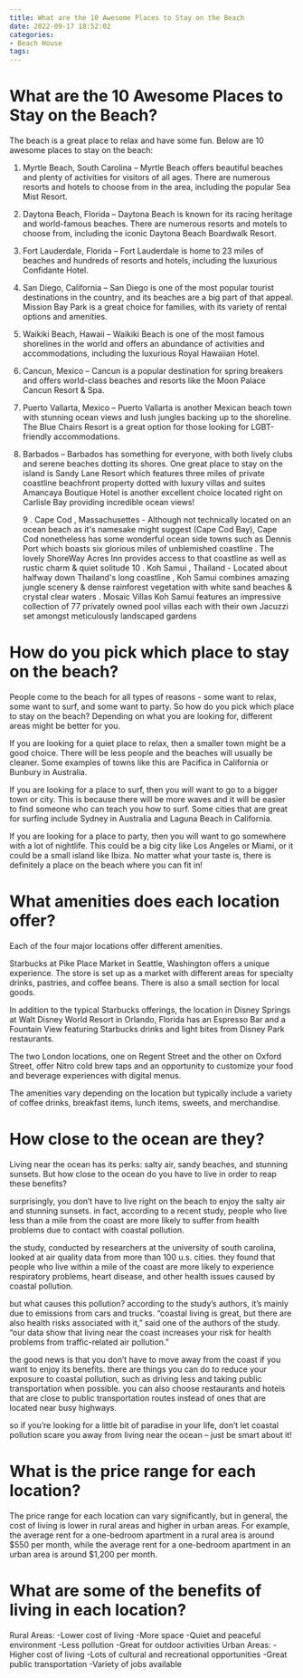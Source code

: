```yaml
---
title: What are the 10 Awesome Places to Stay on the Beach
date: 2022-09-17 18:52:02
categories:
- Beach House
tags:
---
```



#  What are the 10 Awesome Places to Stay on the Beach?

The beach is a great place to relax and have some fun. Below are 10 awesome places to stay on the beach:

1. Myrtle Beach, South Carolina – Myrtle Beach offers beautiful beaches and plenty of activities for visitors of all ages. There are numerous resorts and hotels to choose from in the area, including the popular Sea Mist Resort.

2. Daytona Beach, Florida – Daytona Beach is known for its racing heritage and world-famous beaches. There are numerous resorts and motels to choose from, including the iconic Daytona Beach Boardwalk Resort.

3. Fort Lauderdale, Florida – Fort Lauderdale is home to 23 miles of beaches and hundreds of resorts and hotels, including the luxurious Confidante Hotel.

4. San Diego, California – San Diego is one of the most popular tourist destinations in the country, and its beaches are a big part of that appeal. Mission Bay Park is a great choice for families, with its variety of rental options and amenities.

5. Waikiki Beach, Hawaii – Waikiki Beach is one of the most famous shorelines in the world and offers an abundance of activities and accommodations, including the luxurious Royal Hawaiian Hotel.

6. Cancun, Mexico – Cancun is a popular destination for spring breakers and offers world-class beaches and resorts like the Moon Palace Cancun Resort & Spa.

7. Puerto Vallarta, Mexico – Puerto Vallarta is another Mexican beach town with stunning ocean views and lush jungles backing up to the shoreline. The Blue Chairs Resort is a great option for those looking for LGBT-friendly accommodations.

8. Barbados – Barbados has something for everyone, with both lively clubs and serene beaches dotting its shores. One great place to stay on the island is Sandy Lane Resort which features three miles of private coastline beachfront property dotted with luxury villas and suites Amancaya Boutique Hotel is another excellent choice located right on Carlisle Bay providing incredible ocean views!





     9 . Cape Cod , Massachusettes - Although not technically located on an ocean beach as it's namesake might suggest (Cape Cod Bay), Cape Cod nonetheless has some wonderful ocean side towns such as Dennis Port which boasts six glorious miles of unblemished coastline . The lovely ShoreWay Acres Inn provides access to that coastline as well as rustic charm & quiet solitude 10 . Koh Samui , Thailand - Located about halfway down Thailand's long coastline , Koh Samui combines amazing jungle scenery & dense rainforest vegetation with white sand beaches & crystal clear waters . Mosaic Villas Koh Samui features an impressive collection of 77 privately owned pool villas each with their own Jacuzzi set amongst meticulously landscaped gardens

#  How do you pick which place to stay on the beach?

People come to the beach for all types of reasons - some want to relax, some want to surf, and some want to party. So how do you pick which place to stay on the beach? Depending on what you are looking for, different areas might be better for you.

If you are looking for a quiet place to relax, then a smaller town might be a good choice. There will be less people and the beaches will usually be cleaner. Some examples of towns like this are Pacifica in California or Bunbury in Australia.

If you are looking for a place to surf, then you will want to go to a bigger town or city. This is because there will be more waves and it will be easier to find someone who can teach you how to surf. Some cities that are great for surfing include Sydney in Australia and Laguna Beach in California.

If you are looking for a place to party, then you will want to go somewhere with a lot of nightlife. This could be a big city like Los Angeles or Miami, or it could be a small island like Ibiza. No matter what your taste is, there is definitely a place on the beach where you can fit in!

#  What amenities does each location offer?

Each of the four major locations offer different amenities. 

Starbucks at Pike Place Market in Seattle, Washington offers a unique experience. The store is set up as a market with different areas for specialty drinks, pastries, and coffee beans. There is also a small section for local goods.

In addition to the typical Starbucks offerings, the location in Disney Springs at Walt Disney World Resort in Orlando, Florida has an Espresso Bar and a Fountain View featuring Starbucks drinks and light bites from Disney Park restaurants.

The two London locations, one on Regent Street and the other on Oxford Street, offer Nitro cold brew taps and an opportunity to customize your food and beverage experiences with digital menus.

The amenities vary depending on the location but typically include a variety of coffee drinks, breakfast items, lunch items, sweets, and merchandise.

#  How close to the ocean are they?

Living near the ocean has its perks: salty air, sandy beaches, and stunning sunsets. But how close to the ocean do you have to live in order to reap these benefits?

 surprisingly, you don’t have to live right on the beach to enjoy the salty air and stunning sunsets. in fact, according to a recent study, people who live less than a mile from the coast are more likely to suffer from health problems due to contact with coastal pollution.

the study, conducted by researchers at the university of south carolina, looked at air quality data from more than 100 u.s. cities. they found that people who live within a mile of the coast are more likely to experience respiratory problems, heart disease, and other health issues caused by coastal pollution.

but what causes this pollution? according to the study’s authors, it’s mainly due to emissions from cars and trucks. “coastal living is great, but there are also health risks associated with it,” said one of the authors of the study. “our data show that living near the coast increases your risk for health problems from traffic-related air pollution.”

the good news is that you don’t have to move away from the coast if you want to enjoy its benefits. there are things you can do to reduce your exposure to coastal pollution, such as driving less and taking public transportation when possible. you can also choose restaurants and hotels that are close to public transportation routes instead of ones that are located near busy highways.

so if you’re looking for a little bit of paradise in your life, don’t let coastal pollution scare you away from living near the ocean – just be smart about it!

#  What is the price range for each location?

The price range for each location can vary significantly, but in general, the cost of living is lower in rural areas and higher in urban areas. For example, the average rent for a one-bedroom apartment in a rural area is around $550 per month, while the average rent for a one-bedroom apartment in an urban area is around $1,200 per month.

# What are some of the benefits of living in each location?

Rural Areas:
-Lower cost of living 
-More space 
-Quiet and peaceful environment 
-Less pollution 
-Great for outdoor activities 
Urban Areas:
-Higher cost of living 
-Lots of cultural and recreational opportunities 
-Great public transportation 
-Variety of jobs available